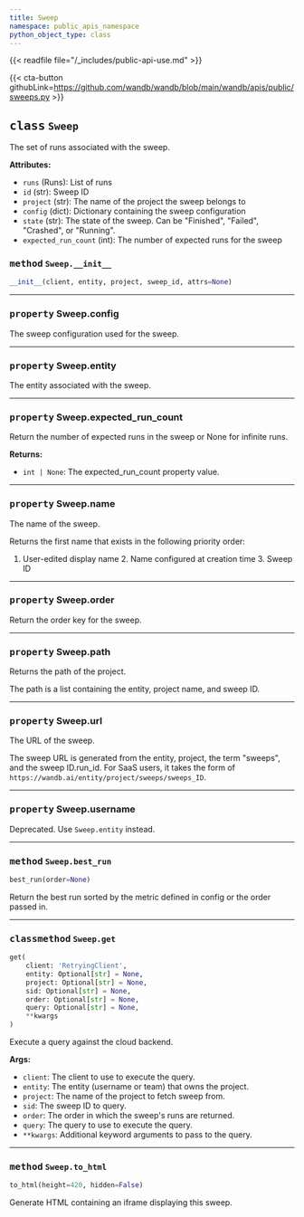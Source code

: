 ```yaml
---
title: Sweep
namespace: public_apis_namespace
python_object_type: class
---
```

{{< readfile file="/_includes/public-api-use.md" >}}


{{< cta-button githubLink=https://github.com/wandb/wandb/blob/main/wandb/apis/public/sweeps.py >}}




## <kbd>class</kbd> `Sweep`
The set of runs associated with the sweep. 



**Attributes:**
 
 - `runs` (Runs):  List of runs 
 - `id` (str):  Sweep ID 
 - `project` (str):  The name of the project the sweep belongs to 
 - `config` (dict):  Dictionary containing the sweep configuration 
 - `state` (str):  The state of the sweep. Can be "Finished", "Failed",  "Crashed", or "Running". 
 - `expected_run_count` (int):  The number of expected runs for the sweep 

### <kbd>method</kbd> `Sweep.__init__`

```python
__init__(client, entity, project, sweep_id, attrs=None)
```






---

### <kbd>property</kbd> Sweep.config

The sweep configuration used for the sweep. 

---

### <kbd>property</kbd> Sweep.entity

The entity associated with the sweep. 

---

### <kbd>property</kbd> Sweep.expected_run_count

Return the number of expected runs in the sweep or None for infinite runs. 



**Returns:**
 - `int | None`: The expected_run_count property value.
---

### <kbd>property</kbd> Sweep.name

The name of the sweep. 

Returns the first name that exists in the following priority order: 

1. User-edited display name 2. Name configured at creation time 3. Sweep ID 

---

### <kbd>property</kbd> Sweep.order

Return the order key for the sweep. 

---

### <kbd>property</kbd> Sweep.path

Returns the path of the project. 

The path is a list containing the entity, project name, and sweep ID. 

---

### <kbd>property</kbd> Sweep.url

The URL of the sweep. 

The sweep URL is generated from the entity, project, the term "sweeps", and the sweep ID.run_id. For SaaS users, it takes the form of `https://wandb.ai/entity/project/sweeps/sweeps_ID`. 

---

### <kbd>property</kbd> Sweep.username

Deprecated. Use `Sweep.entity` instead. 



---

### <kbd>method</kbd> `Sweep.best_run`

```python
best_run(order=None)
```

Return the best run sorted by the metric defined in config or the order passed in. 

---

### <kbd>classmethod</kbd> `Sweep.get`

```python
get(
    client: 'RetryingClient',
    entity: Optional[str] = None,
    project: Optional[str] = None,
    sid: Optional[str] = None,
    order: Optional[str] = None,
    query: Optional[str] = None,
    **kwargs
)
```

Execute a query against the cloud backend. 



**Args:**
 
 - `client`:  The client to use to execute the query. 
 - `entity`:  The entity (username or team) that owns the project. 
 - `project`:  The name of the project to fetch sweep from. 
 - `sid`:  The sweep ID to query. 
 - `order`:  The order in which the sweep's runs are returned. 
 - `query`:  The query to use to execute the query. 
 - `**kwargs`:  Additional keyword arguments to pass to the query. 

---


### <kbd>method</kbd> `Sweep.to_html`

```python
to_html(height=420, hidden=False)
```

Generate HTML containing an iframe displaying this sweep. 

